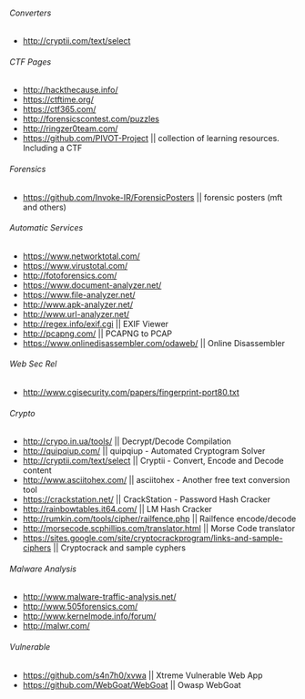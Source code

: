 ###### Converters
* http://cryptii.com/text/select

###### CTF Pages
* http://hackthecause.info/
* https://ctftime.org/
* https://ctf365.com/
* http://forensicscontest.com/puzzles
* http://ringzer0team.com/
* https://github.com/PIVOT-Project || collection of learning resources. Including a CTF

###### Forensics
* https://github.com/Invoke-IR/ForensicPosters || forensic posters (mft and others)

###### Automatic Services
* https://www.networktotal.com/
* https://www.virustotal.com/
* http://fotoforensics.com/
* https://www.document-analyzer.net/
* https://www.file-analyzer.net/
* http://www.apk-analyzer.net/
* http://www.url-analyzer.net/
* http://regex.info/exif.cgi || EXIF Viewer
* http://pcapng.com/ || PCAPNG to PCAP
* https://www.onlinedisassembler.com/odaweb/ || Online Disassembler

###### Web Sec Rel
* http://www.cgisecurity.com/papers/fingerprint-port80.txt

###### Crypto
* http://crypo.in.ua/tools/ || Decrypt/Decode Compilation
* http://quipqiup.com/ || quipqiup - Automated Cryptogram Solver
* http://cryptii.com/text/select || Cryptii - Convert, Encode and Decode content
* http://www.asciitohex.com/  || asciitohex - Another free text conversion tool
* https://crackstation.net/ || CrackStation - Password Hash Cracker
* http://rainbowtables.it64.com/ || LM Hash Cracker
* http://rumkin.com/tools/cipher/railfence.php || Railfence encode/decode
* http://morsecode.scphillips.com/translator.html || Morse Code translator
* https://sites.google.com/site/cryptocrackprogram/links-and-sample-ciphers || Cryptocrack and sample cyphers

###### Malware Analysis
* http://www.malware-traffic-analysis.net/
* http://www.505forensics.com/
* http://www.kernelmode.info/forum/
* http://malwr.com/

###### Vulnerable
* https://github.com/s4n7h0/xvwa || Xtreme Vulnerable Web App
* https://github.com/WebGoat/WebGoat || Owasp WebGoat
